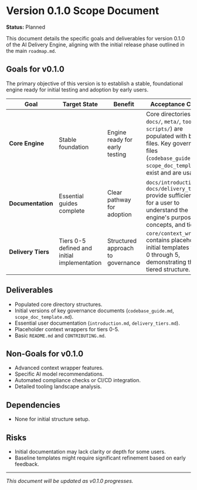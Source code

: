 # Version 0.1.0 Scope Document

**Status:** Planned

This document details the specific goals and deliverables for version 0.1.0 of the AI Delivery Engine, aligning with the initial release phase outlined in the main `roadmap.md`.

## Goals for v0.1.0

The primary objective of this version is to establish a stable, foundational engine ready for initial testing and adoption by early users.

| Goal              | Target State                                  | Benefit                               | Acceptance Criteria                                                                 |
|-------------------|-----------------------------------------------|---------------------------------------|-----------------------------------------------------------------------------------|
| **Core Engine**| Stable foundation                             | Engine ready for early testing     | Core directories (`core/`, `docs/`, `meta/`, `tools/`, `scripts/`) are populated with baseline files. Key governance files (`codebase_guide.md`, `scope_doc_template.md`) exist and are usable. |
| **Documentation** | Essential guides complete                     | Clear pathway for adoption            | `docs/introduction.md`, `docs/delivery_tiers.md` provide sufficient detail for a user to understand the engine's purpose, concepts, and tiers. |
| **Delivery Tiers**| Tiers 0-5 defined and initial implementation | Structured approach to governance     | `core/context_wrappers/` contains placeholder or initial templates for tiers 0 through 5, demonstrating the tiered structure. |

## Deliverables

-   Populated core directory structures.
-   Initial versions of key governance documents (`codebase_guide.md`, `scope_doc_template.md`).
-   Essential user documentation (`introduction.md`, `delivery_tiers.md`).
-   Placeholder context wrappers for tiers 0-5.
-   Basic `README.md` and `CONTRIBUTING.md`.

## Non-Goals for v0.1.0

-   Advanced context wrapper features.
-   Specific AI model recommendations.
-   Automated compliance checks or CI/CD integration.
-   Detailed tooling landscape analysis.

## Dependencies

-   None for initial structure setup.

## Risks

-   Initial documentation may lack clarity or depth for some users.
-   Baseline templates might require significant refinement based on early feedback.

---
*This document will be updated as v0.1.0 progresses.* 